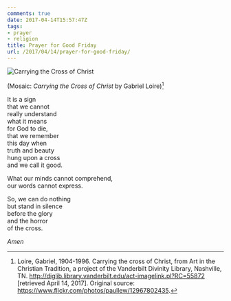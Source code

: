 ```yaml
---
comments: true
date: 2017-04-14T15:57:47Z
tags:
- prayer
- religion
title: Prayer for Good Friday
url: /2017/04/14/prayer-for-good-friday/
---
```


![Carrying the Cross of Christ](/img/2017/cross-mosaic.jpg)

(Mosaic: *Carrying the Cross of Christ* by Gabriel Loire)[^1]

It is a sign   
that we cannot  
really understand   
what it means  
for God to die,  
that we remember  
this day when  
truth and beauty   
hung upon a cross  
and we call it good.

What our minds cannot comprehend,  
our words cannot express.

So, we can do nothing  
but stand in silence  
before the glory  
and the horror  
of the cross.

*Amen*

[^1]: Loire, Gabriel, 1904-1996. Carrying the cross of Christ, from Art in the Christian Tradition, a project of the Vanderbilt Divinity Library, Nashville, TN. http://diglib.library.vanderbilt.edu/act-imagelink.pl?RC=55872 [retrieved April 14, 2017]. Original source: https://www.flickr.com/photos/paullew/12967802435.
